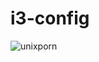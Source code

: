 # i3-config

![unixporn](https://user-images.githubusercontent.com/45566380/86633177-a45ecb00-bfd0-11ea-8d57-dca2d9f07b51.png)
